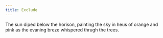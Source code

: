 ```yaml
---
title: Exclude
---
```


The sun diped below the horison, painting the sky in heus of orange and pink as the evaning breze whispered thrugh the trees.
